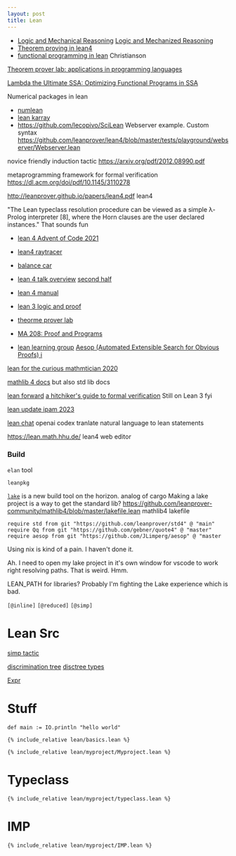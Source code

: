 ```yaml
---
layout: post
title: Lean
---
```


- [Logic and Mechanical Reasoning](https://avigad.github.io/lamr/) [Logic and Mechanized Reasoning](https://avigad.github.io/lamr/logic_and_mechanized_reasoning.pdf)
- [Theorem proving in lean4](https://leanprover.github.io/theorem_proving_in_lean4/)
- [functional programming in lean](https://leanprover.github.io/functional_programming_in_lean/hello-world.html) Christianson

[Theorem prover lab: applications in programming languages ](https://github.com/IPDSnelting/tba-2021)

[Lambda the Ultimate SSA: Optimizing Functional Programs in SSA](https://arxiv.org/abs/2201.07272)

Numerical packages in lean
- [numlean](https://github.com/arthurpaulino/NumLean)
- [lean karray](https://github.com/lecopivo/lean4-karray)
- https://github.com/lecopivo/SciLean
Webserver example. Custom syntax
https://github.com/leanprover/lean4/blob/master/tests/playground/webserver/Webserver.lean

novice friendly induction tactic
https://arxiv.org/pdf/2012.08990.pdf

metaprogramming framework for formal verification
https://dl.acm.org/doi/pdf/10.1145/3110278

http://leanprover.github.io/papers/lean4.pdf lean4

"The Lean typeclass resolution procedure can be viewed as a
simple λ-Prolog interpreter [8], where the Horn clauses are the user declared
instances."
That sounds fun

- [lean 4 Advent of Code 2021](https://github.com/alcides/AoC2021Lean4)
- [lean4 raytracer](https://github.com/kmill/lean4-raytracer)
- [balance car](https://github.com/galoisinc/lean4-balance-car)
- [lean 4 talk overview](https://www.youtube.com/watch?v=UeGvhfW1v9M) [second half](https://www.youtube.com/watch?v=vy4JWIiiXSY&ab_channel=leanprovercommunity)

- [lean 4 manual](https://leanprover.github.io/lean4/doc/)
- [lean 3 logic and proof](https://leanprover.github.io/logic_and_proof/)


- [theorme prover lab](https://github.com/IPDSnelting/tba-2022)
- [MA 208: Proof and Programs ](http://math.iisc.ac.in/~gadgil/proofs-and-programs-2023/index.html)
- [lean learning group](https://www.maths.ed.ac.uk/~pkinnear/leancourse/)
[Aesop (Automated Extensible Search for Obvious Proofs) i](https://github.com/JLimperg/aesop)

[lean for the curious mathmtician 2020](https://github.com/leanprover-community/lftcm2020)


[mathlib 4 docs](https://leanprover-community.github.io/mathlib4_docs/) but also std lib docs

[lean forward](https://lean-forward.github.io/)
[a hitchiker's guide to formal verification](https://lean-forward.github.io/logical-verification/2022/) Still on Lean 3 fyi

[lean update ipam 2023](https://www.youtube.com/watch?v=BY78oZYMGCk&ab_channel=InstituteforPure%26AppliedMathematics%28IPAM%29)

[lean chat](https://github.com/zhangir-azerbayev/lean-chat) openai codex tranlate natural language to lean statements

[](https://proofassistants.stackexchange.com/questions/1964/setting-up-lean-4-on-a-server) https://lean.math.hhu.de/ lean4 web editor
### Build

`elan` tool

`leanpkg`

[`lake`](https://github.com/leanprover/lake) is a new build tool on the horizon. analog of cargo
Making a lake project is a way to get the standard lib?
<https://github.com/leanprover-community/mathlib4/blob/master/lakefile.lean> mathlib4 lakefile

```lake
require std from git "https://github.com/leanprover/std4" @ "main"
require Qq from git "https://github.com/gebner/quote4" @ "master"
require aesop from git "https://github.com/JLimperg/aesop" @ "master
```

Using nix is kind of a pain. I haven't done it.

Ah. I need to open my lake project in it's own window for vscode to work right resolving paths. That is weird. Hmm.

LEAN_PATH for libraries? Probably I'm fighting the Lake experience which is bad.

`[@inline]`
`[@reduced]`
`[@simp]`

# Lean Src
[simp tactic](https://github.com/leanprover/lean4/tree/master/src/Lean/Meta/Tactic/Simp)

[discrimination tree](https://github.com/leanprover/lean4/blob/master/src/Lean/Meta/DiscrTree.lean)
[disctree types](https://github.com/leanprover/lean4/blob/master/src/Lean/Meta/DiscrTreeTypes.lean)

[Expr](https://github.com/leanprover/lean4/blob/master/src/Lean/Expr.lean)
# Stuff

```lean
def main := IO.println "hello world"
```

```lean
{% include_relative lean/basics.lean %}
```

```lean
{% include_relative lean/myproject/Myproject.lean %}
```


# Typeclass
```lean
{% include_relative lean/myproject/typeclass.lean %}
```

# IMP
```lean
{% include_relative lean/myproject/IMP.lean %}
```